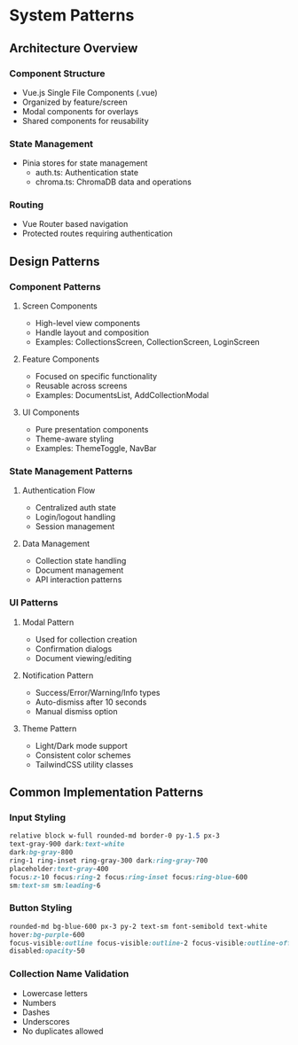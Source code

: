 # System Patterns

## Architecture Overview

### Component Structure
- Vue.js Single File Components (.vue)
- Organized by feature/screen
- Modal components for overlays
- Shared components for reusability

### State Management
- Pinia stores for state management
  - auth.ts: Authentication state
  - chroma.ts: ChromaDB data and operations

### Routing
- Vue Router based navigation
- Protected routes requiring authentication

## Design Patterns

### Component Patterns
1. Screen Components
   - High-level view components
   - Handle layout and composition
   - Examples: CollectionsScreen, CollectionScreen, LoginScreen

2. Feature Components
   - Focused on specific functionality
   - Reusable across screens
   - Examples: DocumentsList, AddCollectionModal

3. UI Components
   - Pure presentation components
   - Theme-aware styling
   - Examples: ThemeToggle, NavBar

### State Management Patterns
1. Authentication Flow
   - Centralized auth state
   - Login/logout handling
   - Session management

2. Data Management
   - Collection state handling
   - Document management
   - API interaction patterns

### UI Patterns
1. Modal Pattern
   - Used for collection creation
   - Confirmation dialogs
   - Document viewing/editing

2. Notification Pattern
   - Success/Error/Warning/Info types
   - Auto-dismiss after 10 seconds
   - Manual dismiss option

3. Theme Pattern
   - Light/Dark mode support
   - Consistent color schemes
   - TailwindCSS utility classes

## Common Implementation Patterns

### Input Styling
```css
relative block w-full rounded-md border-0 py-1.5 px-3 
text-gray-900 dark:text-white 
dark:bg-gray-800 
ring-1 ring-inset ring-gray-300 dark:ring-gray-700 
placeholder:text-gray-400 
focus:z-10 focus:ring-2 focus:ring-inset focus:ring-blue-600 
sm:text-sm sm:leading-6
```

### Button Styling
```css
rounded-md bg-blue-600 px-3 py-2 text-sm font-semibold text-white 
hover:bg-purple-600 
focus-visible:outline focus-visible:outline-2 focus-visible:outline-offset-2 focus-visible:outline-blue-600 
disabled:opacity-50
```

### Collection Name Validation
- Lowercase letters
- Numbers
- Dashes
- Underscores
- No duplicates allowed

